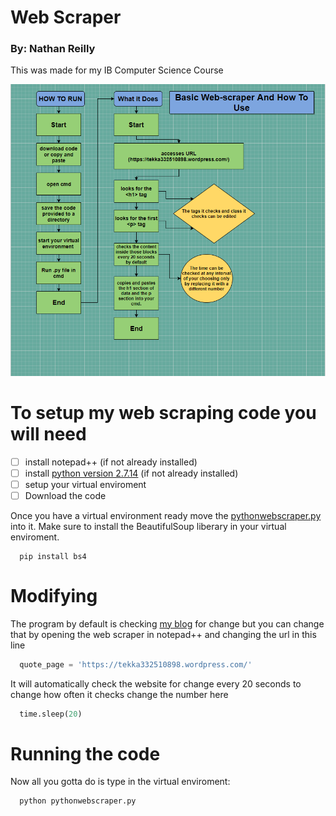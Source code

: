 # Web Scraper
### By: Nathan Reilly
This was made for my IB Computer Science Course

![Flowchart](https://github.com/clevelandhighschoolcs/p8mawpup-tekkature/blob/master/images/my%20flowchart.PNG)

# To setup my web scraping code you will need

- [ ] install notepad++ (if not already installed)
- [ ] install [python version 2.7.14](https://www.python.org/downloads/) (if not already installed)
- [ ] setup your virtual enviroment
- [ ] Download the code

Once you have a virtual environment ready move the [pythonwebscraper.py](https://github.com/clevelandhighschoolcs/p8mawpup-tekkature/blob/master/pythonwebscraper.py) into it. Make sure to install the BeautifulSoup liberary in your virtual enviroment.

```CMD
  pip install bs4
```

# Modifying
The program by default is checking [my blog](https://tekka332510898.wordpress.com/) for change but you can change that by opening the web scraper in notepad++ and changing the url in this line

```Python
  quote_page = 'https://tekka332510898.wordpress.com/'
```

It will automatically check the website for change every 20 seconds to change how often it checks change the number here

```Python
  time.sleep(20)
```

# Running the code
Now all you gotta do is type in the virtual enviroment:

```CMD
  python pythonwebscraper.py 
```
